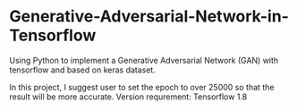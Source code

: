 # Generative-Adversarial-Network-in-Tensorflow
Using Python to implement a Generative Adversarial Network (GAN) with tensorflow and based on keras dataset.

In this project, I suggest user to set the epoch to over 25000 so that the result will be more accurate.
Version requrement: Tensorflow 1.8
